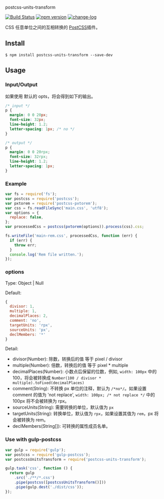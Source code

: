 postcss-units-transform

[![Build Status](https://travis-ci.org/noyobo/postcss-units-transform.svg?branch=master)](https://travis-ci.org/noyobo/postcss-units-transform)
[![npm version](https://badge.fury.io/js/postcss-units-transform.svg)](https://badge.fury.io/js/postcss-units-transform)
[![change-log](https://img.shields.io/badge/changelog-md-blue.svg)](https://github.com/noyobo/postcss-units-transform/blob/master/CHANGELOG.md)

CSS 任意单位之间的互相转换的 [PostCSS](https://github.com/ai/postcss)插件。

## Install

```
$ npm install postcss-units-transform --save-dev
```

## Usage

### Input/Output

如果使用 默认的 opts，将会得到如下的输出。

```css
/* input */
p {
  margin: 0 0 20px;
  font-size: 32px;
  line-height: 1.2;
  letter-spacing: 1px; /* no */
}

/* output */
p {
  margin: 0 0 20rpx;
  font-size: 32rpx;
  line-height: 1.2;
  letter-spacing: 1px;
}
```

### Example

```js
var fs = require('fs');
var postcss = require('postcss');
var pxtorem = require('postcss-pxtorem');
var css = fs.readFileSync('main.css', 'utf8');
var options = {
  replace: false,
};
var processedCss = postcss(pxtorem(options)).process(css).css;

fs.writeFile('main-rem.css', processedCss, function (err) {
  if (err) {
    throw err;
  }
  console.log('Rem file written.');
});
```

### options

Type: Object | Null

Default:

```js
{
  divisor: 1,
  multiple: 1,
  decimalPlaces: 2,
  comment: 'no',
  targetUnits: 'rpx',
  sourceUnits: 'px',
  declMembers: '*'
}
```

Detail:

- divisor(Number): 除数，转换后的值 等于 pixel / divisor
- multiple(Number): 倍数，转换后的值 等于 pixel \* multiple
- decimalPlaces(Number): 小数点后保留的位数，例如, `width: 100px` 中的 100，将会被转换成 `Number(100 / divisor * multiple).toFixed(decimalPlaces)`
- comment(String): 不转换 px 单位的注释，默认为 `/*no*/`。如果设置 comment 的值为 'not replace', `width: 100px; /* not replace */` 中的 100px 将不会被转换为 rpx。
- sourceUnits(String): 需要转换的单位，默认值为 `px`
- targetUnits(String): 转换单位，默认值为 `rpx`，如果设置其值为 `rem`，px 将会被转换为 rem。
- declMembers(String[]): 可转换的属性成员名单。

### Use with gulp-postcss

```js
var gulp = require('gulp');
var postcss = require('gulp-postcss');
var postcssUnitsTransform = require('postcss-units-transform');

gulp.task('css', function () {
  return gulp
    .src('./**/*.css')
    .pipe(postcss([postcssUnitsTransform()]))
    .pipe(gulp.dest('./dist/css'));
});
```
